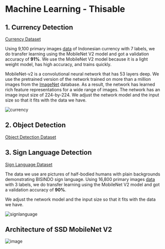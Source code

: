 # Machine Learning - Thisable

## 1. Currency Detection
[Currency Dataset](https://www.kaggle.com/datasets/najmaaaaaaaaa/currencyhp)

Using 9,100 primary images [data](https://www.kaggle.com/datasets/najmaaaaaaaaa/currencyhp) of Indonesian currency with 7 labels, we do transfer learning using the MobileNet V2 model and got a validation accuracy of **91%**. We use the MobileNet V2 model because it is a light weight model, has high accuracy, and trains quickly.

MobileNet-v2 is a convolutional neural network that has 53 layers deep. We use the pretrained version of the network trained on more than a million images from the [ImageNet](https://www.image-net.org/) database. As a result, the network has learned rich feature representations for a wide range of images. The network has an image input size of 224-by-224.
We adjust the network model and the input size so that it fits with the data we have.


![currency](https://user-images.githubusercontent.com/76579538/173192217-87d0bf4a-05eb-4aa2-8890-d92b00f89b85.png)


## 2. Object Detection
[Object Detection Dataset](https://www.kaggle.com/datasets/jfachrel/object-detection-thisabel)

## 3. Sign Language Detection
[Sign Language Dataset](https://www.kaggle.com/datasets/najmaaaaaaaaa/data-augment)

The data we use are pictures of half-bodied humans with plain backgrounds demonstrating BISINDO sign language. Using 16,800 primary images [data](https://www.kaggle.com/datasets/najmaaaaaaaaa/data-augment) with 3 labels, we do transfer learning using the MobileNet V2 model and got a validation accuracy of **90%**.

We adjust the network model and the input size so that it fits with the data we have.

![signlanguage](https://user-images.githubusercontent.com/76579538/173191442-1e2681c7-ba02-41a7-bc7c-e8cc201bb049.png)


## Architecture of SSD MobileNet V2

![image](https://user-images.githubusercontent.com/76579538/173220485-6999cc1d-d9cf-4ec5-8558-91e873dd2b81.png)
